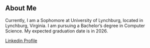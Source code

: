 ## About Me
Currently, I am a Sophomore at  University of Lynchburg, located in Lynchburg, Virginia. I am pursuing a Bachelor’s degree in Computer Science. My expected graduation date is in 2026.

[Linkedin Profile](https://www.linkedin.com/in/oluwajomiloju-king-67b884271/)

